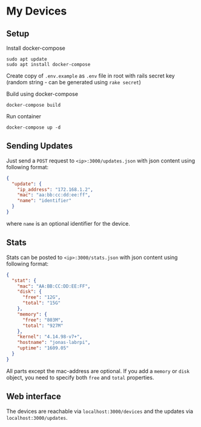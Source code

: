 # My Devices

## Setup

Install docker-compose

```shell
sudo apt update
sudo apt install docker-compose
```

Create copy of `.env.example` as `.env` file in root with rails secret key (random string - can be generated using `rake secret`)

Build using docker-compose

```shell
docker-compose build
```

Run container

```shell
docker-compose up -d
```

## Sending Updates

Just send a `POST` request to `<ip>:3000/updates.json` with json content using following format:

```json
{
  "update": {
    "ip_address": "172.168.1.2",
    "mac": "aa:bb:cc:dd:ee:ff",
    "name": "identifier"
  }
}
```

where `name` is an optional identifier for the device.

## Stats

Stats can be posted to `<ip>:3000/stats.json` with json content using following format:

```json
{
  "stat": {
    "mac": "AA:BB:CC:DD:EE:FF",
    "disk": {
      "free": "12G",
      "total": "15G"
    },
    "memory": {
      "free": "803M",
      "total": "927M"
    },
    "kernel": "4.14.98-v7+",
    "hostname": "jonas-labrpi",
    "uptime": "1609.05"
  }
}
```

All parts except the mac-address are optional. If you add a `memory` or `disk` object, you need to specify both `free` and `total` properties.

## Web interface

The devices are reachable via `localhost:3000/devices` and the updates via `localhost:3000/updates`.